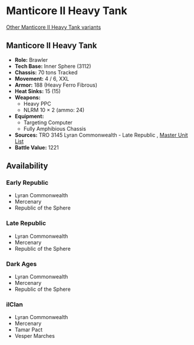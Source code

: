 # Manticore II Heavy Tank 

[Other Manticore II Heavy Tank variants](../manticore_ii_heavy_tank.md) 

## Manticore II Heavy Tank 

- **Role:** Brawler 
- **Tech Base:** Inner Sphere (3112) 
- **Chassis:** 70 tons Tracked 
- **Movement:** 4 / 6, XXL 
- **Armor:** 188 (Heavy Ferro Fibrous) 
- **Heat Sinks:** 15 (15) 
- **Weapons:** 
  - Heavy PPC 
  - NLRM 10 × 2 (ammo: 24) 
- **Equipment:** 
  - Targeting Computer 
  - Fully Amphibious Chassis 
- **Sources:** TRO 3145 Lyran Commonwealth - Late Republic , [Master Unit List](http://masterunitlist.info/Unit/Details/6601) 
- **Battle Value:** 1221 

## Availability 

### Early Republic 

- Lyran Commonwealth 
- Mercenary 
- Republic of the Sphere 

### Late Republic 

- Lyran Commonwealth 
- Mercenary 
- Republic of the Sphere 

### Dark Ages 

- Lyran Commonwealth 
- Mercenary 
- Republic of the Sphere 

### ilClan 

- Lyran Commonwealth 
- Mercenary 
- Tamar Pact 
- Vesper Marches 

